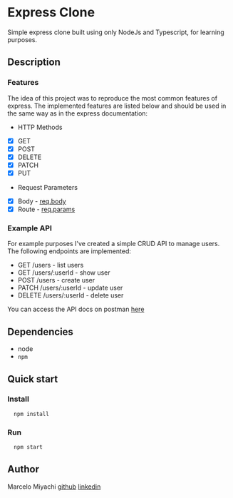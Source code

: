 # Express Clone
Simple express clone built using only NodeJs and Typescript, for learning purposes.

## Description

### Features
The idea of this project was to reproduce the most common features of express. The implemented features are listed below and should be used in the same way as in the express documentation:
- HTTP Methods
- [x] GET
- [x] POST
- [x] DELETE
- [x] PATCH
- [x] PUT
- Request Parameters
- [x] Body - [req.body](http://expressjs.com/en/5x/api.html#req.body)
- [x] Route - [req.params](http://expressjs.com/en/5x/api.html#req.params)

### Example API
For example purposes I've created a simple CRUD API to manage users. The following endpoints are implemented:
- GET /users - list users
- GET /users/:userId - show user
- POST /users - create user
- PATCH /users/:userId - update user
- DELETE /users/:userId - delete user

You can access the API docs on postman [here](https://app.getpostman.com/join-team?invite_code=99aa95a94ab3870895dae5e2e2f5b265&target_code=1b398b15704ad6188057957b6366deec)

## Dependencies
* node
* `npm`

## Quick start
### Install
```bash
  npm install
```

### Run
```bash
  npm start
```

## Author

Marcelo Miyachi
[github](https://github.com/marcelo1811)
[linkedin](https://www.linkedin.com/in/marcelo-miyachi-17a67a12b/)
